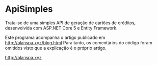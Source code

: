# ApiSimples
Trata-se de uma simples API de geração de cartões de créditos, desenvolvida com ASP.NET Core 5 e Entity Framework. 

Este programa acompanha o artigo publicado em http://alanspa.xyz/blog.html
Para tanto, os comentários do código foram omitidos visto que a explicação é o próprio artigo. 

http://alanspa.xyz
